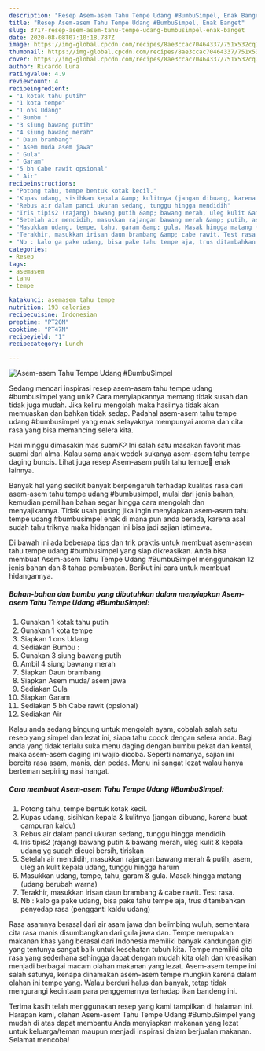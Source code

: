 ```yaml
---
description: "Resep Asem-asem Tahu Tempe Udang #BumbuSimpel, Enak Banget"
title: "Resep Asem-asem Tahu Tempe Udang #BumbuSimpel, Enak Banget"
slug: 3717-resep-asem-asem-tahu-tempe-udang-bumbusimpel-enak-banget
date: 2020-08-08T07:10:18.787Z
image: https://img-global.cpcdn.com/recipes/8ae3ccac70464337/751x532cq70/asem-asem-tahu-tempe-udang-bumbusimpel-foto-resep-utama.jpg
thumbnail: https://img-global.cpcdn.com/recipes/8ae3ccac70464337/751x532cq70/asem-asem-tahu-tempe-udang-bumbusimpel-foto-resep-utama.jpg
cover: https://img-global.cpcdn.com/recipes/8ae3ccac70464337/751x532cq70/asem-asem-tahu-tempe-udang-bumbusimpel-foto-resep-utama.jpg
author: Ricardo Luna
ratingvalue: 4.9
reviewcount: 4
recipeingredient:
- "1 kotak tahu putih"
- "1 kota tempe"
- "1 ons Udang"
- " Bumbu "
- "3 siung bawang putih"
- "4 siung bawang merah"
- " Daun brambang"
- " Asem muda asem jawa"
- " Gula"
- " Garam"
- "5 bh Cabe rawit opsional"
- " Air"
recipeinstructions:
- "Potong tahu, tempe bentuk kotak kecil."
- "Kupas udang, sisihkan kepala &amp; kulitnya (jangan dibuang, karena buat campuran kaldu)"
- "Rebus air dalam panci ukuran sedang, tunggu hingga mendidih"
- "Iris tipis2 (rajang) bawang putih &amp; bawang merah, uleg kulit &amp; kepala udang yg sudah dicuci bersih, tiriskan"
- "Setelah air mendidih, masukkan rajangan bawang merah &amp; putih, asem, uleg an kulit kepala udang, tunggu hingga harum"
- "Masukkan udang, tempe, tahu, garam &amp; gula. Masak hingga matang (udang berubah warna)"
- "Terakhir, masukkan irisan daun brambang &amp; cabe rawit. Test rasa."
- "Nb : kalo ga pake udang, bisa pake tahu tempe aja, trus ditambahkan penyedap rasa (pengganti kaldu udang)"
categories:
- Resep
tags:
- asemasem
- tahu
- tempe

katakunci: asemasem tahu tempe 
nutrition: 193 calories
recipecuisine: Indonesian
preptime: "PT20M"
cooktime: "PT47M"
recipeyield: "1"
recipecategory: Lunch

---
```



![Asem-asem Tahu Tempe Udang #BumbuSimpel](https://img-global.cpcdn.com/recipes/8ae3ccac70464337/751x532cq70/asem-asem-tahu-tempe-udang-bumbusimpel-foto-resep-utama.jpg)

Sedang mencari inspirasi resep asem-asem tahu tempe udang #bumbusimpel yang unik? Cara menyiapkannya memang tidak susah dan tidak juga mudah. Jika keliru mengolah maka hasilnya tidak akan memuaskan dan bahkan tidak sedap. Padahal asem-asem tahu tempe udang #bumbusimpel yang enak selayaknya mempunyai aroma dan cita rasa yang bisa memancing selera kita.

Hari minggu dimasakin mas suami♡ Ini salah satu masakan favorit mas suami dari alma. Kalau sama anak wedok sukanya asem-asem tahu tempe daging buncis. Lihat juga resep Asem-asem putih tahu tempe🦐 enak lainnya.

Banyak hal yang sedikit banyak berpengaruh terhadap kualitas rasa dari asem-asem tahu tempe udang #bumbusimpel, mulai dari jenis bahan, kemudian pemilihan bahan segar hingga cara mengolah dan menyajikannya. Tidak usah pusing jika ingin menyiapkan asem-asem tahu tempe udang #bumbusimpel enak di mana pun anda berada, karena asal sudah tahu triknya maka hidangan ini bisa jadi sajian istimewa.


Di bawah ini ada beberapa tips dan trik praktis untuk membuat asem-asem tahu tempe udang #bumbusimpel yang siap dikreasikan. Anda bisa membuat Asem-asem Tahu Tempe Udang #BumbuSimpel menggunakan 12 jenis bahan dan 8 tahap pembuatan. Berikut ini cara untuk membuat hidangannya.

<!--inarticleads1-->

##### Bahan-bahan dan bumbu yang dibutuhkan dalam menyiapkan Asem-asem Tahu Tempe Udang #BumbuSimpel:

1. Gunakan 1 kotak tahu putih
1. Gunakan 1 kota tempe
1. Siapkan 1 ons Udang
1. Sediakan  Bumbu :
1. Gunakan 3 siung bawang putih
1. Ambil 4 siung bawang merah
1. Siapkan  Daun brambang
1. Siapkan  Asem muda/ asem jawa
1. Sediakan  Gula
1. Siapkan  Garam
1. Sediakan 5 bh Cabe rawit (opsional)
1. Sediakan  Air


Kalau anda sedang bingung untuk mengolah ayam, cobalah salah satu resep yang simpel dan lezat ini, siapa tahu cocok dengan selera anda. Bagi anda yang tidak terlalu suka menu daging dengan bumbu pekat dan kental, maka asem-asem daging ini wajib dicoba. Seperti namanya, sajian ini bercita rasa asam, manis, dan pedas. Menu ini sangat lezat walau hanya berteman sepiring nasi hangat. 

<!--inarticleads2-->

##### Cara membuat Asem-asem Tahu Tempe Udang #BumbuSimpel:

1. Potong tahu, tempe bentuk kotak kecil.
1. Kupas udang, sisihkan kepala &amp; kulitnya (jangan dibuang, karena buat campuran kaldu)
1. Rebus air dalam panci ukuran sedang, tunggu hingga mendidih
1. Iris tipis2 (rajang) bawang putih &amp; bawang merah, uleg kulit &amp; kepala udang yg sudah dicuci bersih, tiriskan
1. Setelah air mendidih, masukkan rajangan bawang merah &amp; putih, asem, uleg an kulit kepala udang, tunggu hingga harum
1. Masukkan udang, tempe, tahu, garam &amp; gula. Masak hingga matang (udang berubah warna)
1. Terakhir, masukkan irisan daun brambang &amp; cabe rawit. Test rasa.
1. Nb : kalo ga pake udang, bisa pake tahu tempe aja, trus ditambahkan penyedap rasa (pengganti kaldu udang)


Rasa asamnya berasal dari air asam jawa dan belimbing wuluh, sementara cita rasa manis disumbangkan dari gula jawa dan. Tempe merupakan makanan khas yang berasal dari Indonesia memiliki banyak kandungan gizi yang tentunya sangat baik untuk kesehatan tubuh kita. Tempe memiliki cita rasa yang sederhana sehingga dapat dengan mudah kita olah dan kreasikan menjadi berbagai macam olahan makanan yang lezat. Asem-asem tempe ini salah satunya, kenapa dinamakan asem-asem tempe mungkin karena dalam olahan ini tempe yang. Walau berduri halus dan banyak, tetap tidak mengurangi kecintaan para penggemarnya terhadap ikan bandeng ini. 

Terima kasih telah menggunakan resep yang kami tampilkan di halaman ini. Harapan kami, olahan Asem-asem Tahu Tempe Udang #BumbuSimpel yang mudah di atas dapat membantu Anda menyiapkan makanan yang lezat untuk keluarga/teman maupun menjadi inspirasi dalam berjualan makanan. Selamat mencoba!
